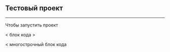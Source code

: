 ## Тестовый проект

***

Чтобы запустить проект


< блок кода >

< 
    многострочный
    блок
    кода
>